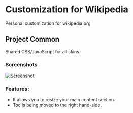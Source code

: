 # Customization for Wikipedia

Personal customization for wikipedia.org

## Project Common

Shared CSS/JavaScript for all skins.

### Screenshots

![Screenshot](http://i.imgur.com/4cyxmbH.png "Screenshot on Wikipedia")

### Features:
- It allows you to resize your main content section.
- Toc is being moved to the right hand-side.
